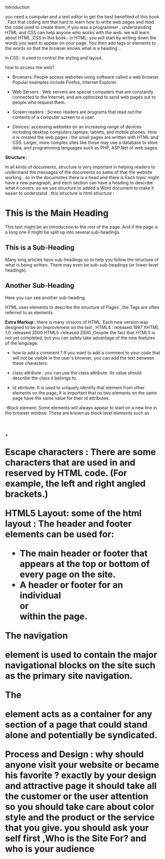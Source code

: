 Introduction 

you need a computer and a text editor to get the best benefited of this book .
Fact that coding isnt that hard to learn how
to write web pages and read
the code used to create them; if you was a programmer , understanding HTML and CSS can help anyone who works with the web.
we will learn about HTML ,CSS in this book :
in HTML:
 you will start by writing down the words you want to appear on your page. You then add tags or elements to the words so that the browser knows what is a heading ..

in CSS :
it used to control the styling and layout.

how to access the web?
- Browsers:
People access websites using software called a web browser. Popular examples include Firefox, Internet Explorer.
- Web Servers :
Web servers are special computers that are constantly connected to the Internet, and are optimized to send web pages out to people who request them.

- Screen readers :
 Screen readers are programs that read out the contents of a computer screen to a user.

- Devices:
accessing websites on an increasing range of devices including desktop computers,laptops, tablets, and mobile
phones.
How it is created the web pages : 
the small pages are written with HTML and CSS. Larger, more complex sites like these may use a database to store data, and programming
languages such as PHP, ASP.Net of web pages.

**Structure :**

In all kinds of documents, structure is very important in helping
readers to understand the messages of the documents so same of that the website working .
so in the documintes there is a head and there is Each topic might
have a new paragraph, and each section can have a heading to describe what it covers.
so we use structure to added a Word document to make it
easier to understand .
this structure is html structure :
<html>
<body>
<h1>This is the Main Heading</h1>
<p>This text might be an introduction to the rest of
the page. And if the page is a long one it might
be split up into several sub-headings.<p>
<h2>This is a Sub-Heading</h2>
<p>Many long articles have sub-headings so to help
you follow the structure of what is being written.
There may even be sub-sub-headings (or lower-level
headings).</p>
<h2>Another Sub-Heading</h2>
<p>Here you can see another sub-heading.</p>
</body>
</html>

HTML uses elements to describe the structure of Pages , the Tags are often referred to as elements.

**Extra Markup :**
there is many virsions of HTML:
Each new version was designed to be an improvement on the last ,
HTML4 : released 1997
XHTML 1.0 :released 2000
HTML5 :released 2000 ,Despite the fact that HTML5 is not yet completed, but you can safely take advantage of the new features of the language.
- how to add a comment ?
If you want to add a comment to your code that will not be
visible in the user's browser, you can add the text between these
characters:
<!-- comment goes here -->
- class attribute :
you can use the class attribute. Its value should describe the class it belongs to.

- Id attribute:
It is used to uniquely identify that element from other elements on the page, It is important that no two elements on the same page have the same value for their id attributes.

-Block element:
Some elements will always appear to start on a new line in the browser window. These are known as block level elements such as <h1> .


 Escape characters :
 There are some characters that are used in and reserved by HTML code. (For example, the left and right angled brackets.)

 **HTML5 Layout:**
some of the html layout :
 The header and footer elements can be used for:
- The main header or footer that appears at the top or bottom of every page on the site.
- A header or footer for an individual <article> or <section> within the page.

The navigation <nav> element is used to contain the major navigational
blocks on the site such as the primary site navigation.

The <article> element acts as a container for any section of a page that could stand alone and potentially be syndicated.

Process  and Design :
why should anyone visit your website or became his favorite ?
exactly by your design and attractive page it should take all the customer or the user attention so you should take care about color style and the product or the service that you give.
 you should ask your self first ,Who is the Site For? and who is your audience

